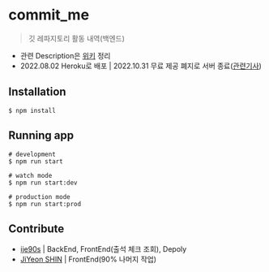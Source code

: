 # commit_me

> 깃 레파지토리 활동 내역(백엔드)

- 관련 Description은 [위키](https://github.com/ije90s/commit_me/wiki) 정리
- 2022.08.02 Heroku로 배포 | 2022.10.31 무료 제공 폐지로 서버 종료([관련기사](https://blog.heroku.com/next-chapter))

## Installation

```
$ npm install
```

## Running app

```
# development
$ npm run start

# watch mode
$ npm run start:dev

# production mode
$ npm run start:prod
```

## Contribute

- [ije90s](https://github.com/ije90s) | BackEnd, FrontEnd(출석 체크 조회), Depoly
- [JiYeon SHIN](https://github.com/jiyeon0320) | FrontEnd(90% 나머지 작업)
